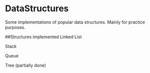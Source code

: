 # DataStructures
Some implementations of popular data structures. Mainly for practice purposes.

##Structures implemented
Linked List

Stack

Queue

Tree (partially done)